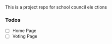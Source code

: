 This is a project repo for school council ele         ctions
### Todos
-  [ ] Home Page
- [ ] Voting Page
